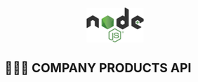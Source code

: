 <!-- PROJECT LOGO -->
<br />
<div align="center">
  <a href="https://github.com/DanielEspanadero/company-products-api">
    <img src="docs/logo-node.png" alt="Logo" height="80">
  </a>
</div>

# 👨🏻‍💻 COMPANY PRODUCTS API
